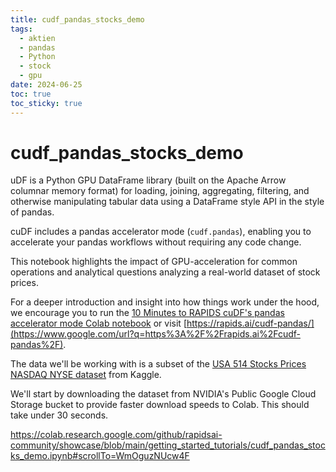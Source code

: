 ```yaml
---
title: cudf_pandas_stocks_demo
tags:
  - aktien
  - pandas
  - Python
  - stock
  - gpu
date: 2024-06-25
toc: true
toc_sticky: true
---
```


# cudf_pandas_stocks_demo

uDF is a Python GPU DataFrame library (built on the Apache Arrow columnar memory format) for loading, joining, aggregating, filtering, and otherwise manipulating tabular data using a DataFrame style API in the style of pandas.

cuDF includes a pandas accelerator mode (`cudf.pandas`), enabling you to accelerate your pandas workflows without requiring any code change.

This notebook highlights the impact of GPU-acceleration for common operations and analytical questions analyzing a real-world dataset of stock prices.

For a deeper introduction and insight into how things work under the hood, we encourage you to run the [10 Minutes to RAPIDS cuDF's pandas accelerator mode Colab notebook](https://www.google.com/url?q=https%3A%2F%2Fnvda.ws%2Frapids-cudf) or visit [https://rapids.ai/cudf-pandas/](https://www.google.com/url?q=https%3A%2F%2Frapids.ai%2Fcudf-pandas%2F).

The data we'll be working with is a subset of the [USA 514 Stocks Prices NASDAQ NYSE dataset](https://www.google.com/url?q=https%3A%2F%2Fwww.kaggle.com%2Fdatasets%2Folegshpagin%2Fusa-stocks-prices-ohlcv) from Kaggle.

We'll start by downloading the dataset from NVIDIA's Public Google Cloud Storage bucket to provide faster download speeds to Colab. This should take under 30 seconds.


https://colab.research.google.com/github/rapidsai-community/showcase/blob/main/getting_started_tutorials/cudf_pandas_stocks_demo.ipynb#scrollTo=WmOguzNUcw4F